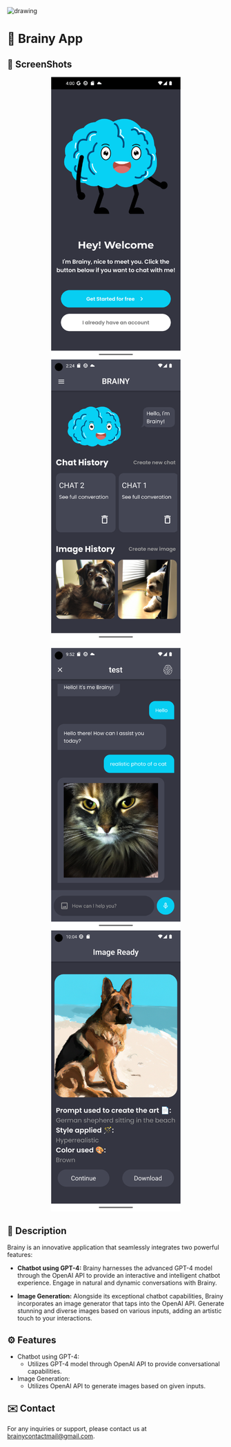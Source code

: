 
<img src="./assets/markdown/mockup_app.png" alt="drawing"/>

# 🧠 Brainy App

## 📸 ScreenShots
<p align="center">
  <img src="./assets/markdown/landing_screen.png" alt="drawing" width="300"/> <img src="./assets/markdown/home_screen_full.png" alt="drawing" width="300"/>
</p>

<p align="center">
  <img src="./assets/markdown/chat_screen_full.png" alt="drawing" width="300"/> <img src="./assets/markdown/image_generated_screen.png" alt="drawing" width="300"/>
</p>

## 📄 Description
Brainy is an innovative application that seamlessly integrates two powerful features:

- **Chatbot using GPT-4:**
  Brainy harnesses the advanced GPT-4 model through the OpenAI API to provide an interactive and intelligent chatbot experience. Engage in natural and dynamic conversations with Brainy.

- **Image Generation:**
  Alongside its exceptional chatbot capabilities, Brainy incorporates an image generator that taps into the OpenAI API. Generate stunning and diverse images based on various inputs, adding an artistic touch to your interactions.

## ⚙️ Features
- Chatbot using GPT-4:
  - Utilizes GPT-4 model through OpenAI API to provide conversational capabilities.
- Image Generation:
  - Utilizes OpenAI API to generate images based on given inputs.

## ✉️ Contact
For any inquiries or support, please contact us at brainycontactmail@gmail.com.